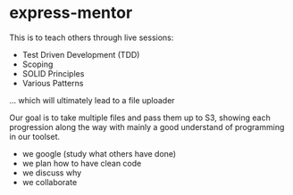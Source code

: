 # express-mentor

This is to teach others through live sessions:

+ Test Driven Development (TDD)
+ Scoping
+ SOLID Principles
+ Various Patterns

... which will ultimately lead to a file uploader

Our goal is to take multiple files and pass them up to S3, showing each progression along the way with mainly a good understand of programming in our toolset.

+ we google (study what others have done)
+ we plan how to have clean code
+ we discuss why
+ we collaborate

